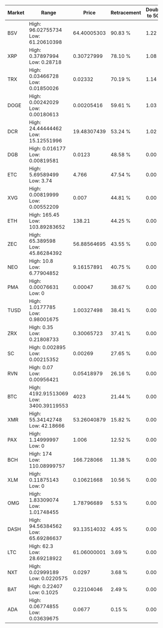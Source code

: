 | Market | Range | Price| Retracement | Doubles to 50% |
| --- | --- | --- | --- | --- |
| BSV | High: 96.02755734<br />Low: 61.20610398 | 64.40005303 | 90.83 % | 1.22 |
| XRP | High: 0.37897994<br />Low: 0.28718 | 0.30727999 | 78.10 % | 1.08 |
| TRX | High: 0.03466728<br />Low: 0.01850026 | 0.02332 | 70.19 % | 1.14 |
| DOGE | High: 0.00242029<br />Low: 0.00180613 | 0.00205416 | 59.61 % | 1.03 |
| DCR | High: 24.44444462<br />Low: 15.12551996 | 19.48307439 | 53.24 % | 1.02 |
| DGB | High: 0.016177<br />Low: 0.00819581 | 0.0123 | 48.58 % | 0.00 |
| ETC | High: 5.69589499<br />Low: 3.74 | 4.766 | 47.54 % | 0.00 |
| XVG | High: 0.00819999<br />Low: 0.00552209 | 0.007 | 44.81 % | 0.00 |
| ETH | High: 165.45<br />Low: 103.89283652 | 138.21 | 44.25 % | 0.00 |
| ZEC | High: 65.389598<br />Low: 45.86284392 | 56.88564695 | 43.55 % | 0.00 |
| NEO | High: 10.8<br />Low: 6.77904852 | 9.16157891 | 40.75 % | 0.00 |
| PMA | High: 0.00076631<br />Low: 0 | 0.00047 | 38.67 % | 0.00 |
| TUSD | High: 1.0177785<br />Low: 0.98001675 | 1.00327498 | 38.41 % | 0.00 |
| ZRX | High: 0.35<br />Low: 0.21808733 | 0.30065723 | 37.41 % | 0.00 |
| SC | High: 0.002895<br />Low: 0.00215352 | 0.00269 | 27.65 % | 0.00 |
| RVN | High: 0.07<br />Low: 0.00956421 | 0.05418979 | 26.16 % | 0.00 |
| BTC | High: 4192.91513069<br />Low: 3400.39119553 | 4023 | 21.44 % | 0.00 |
| XMR | High: 55.34142748<br />Low: 42.18666 | 53.26040879 | 15.82 % | 0.00 |
| PAX | High: 1.14999997<br />Low: 0 | 1.006 | 12.52 % | 0.00 |
| BCH | High: 174<br />Low: 110.08999757 | 166.728066 | 11.38 % | 0.00 |
| XLM | High: 0.11875143<br />Low: 0 | 0.10621668 | 10.56 % | 0.00 |
| OMG | High: 1.83309074<br />Low: 1.01748455 | 1.78796689 | 5.53 % | 0.00 |
| DASH | High: 94.56384562<br />Low: 65.69286637 | 93.13514032 | 4.95 % | 0.00 |
| LTC | High: 62.3<br />Low: 28.69218922 | 61.06000001 | 3.69 % | 0.00 |
| NXT | High: 0.02999189<br />Low: 0.0220575 | 0.0297 | 3.68 % | 0.00 |
| BAT | High: 0.22407<br />Low: 0.1025 | 0.22104046 | 2.49 % | 0.00 |
| ADA | High: 0.06774855<br />Low: 0.03639675 | 0.0677 | 0.15 % | 0.00 |
